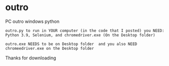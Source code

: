 # outro
PC outro windows python
````
outro.py to run in YOUR computer (in the code that I posted) you NEED: Python 3.9, Selenium, and chromedriver.exe (On the Desktop folder) 

outro.exe NEEDS to be on Desktop folder  and you also NEED chromeedriver.exe on the Desktop folder
````
Thanks for downloading
